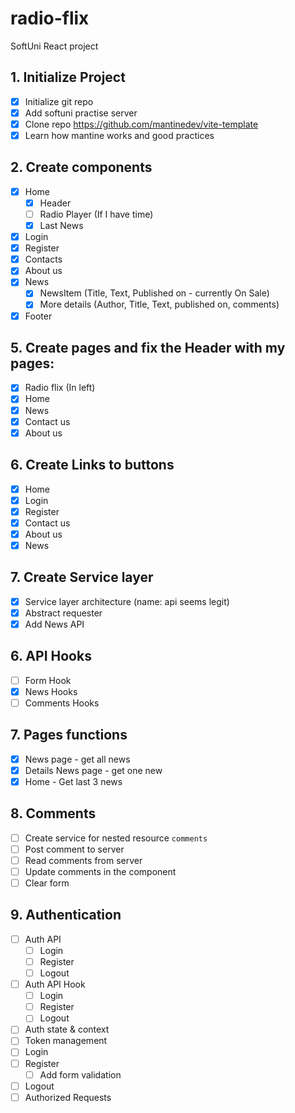 # radio-flix

SoftUni React project

## 1. Initialize Project

- [x] Initialize git repo
- [x] Add softuni practise server
- [x] Clone repo https://github.com/mantinedev/vite-template
- [x] Learn how mantine works and good practices

## 2. Create components
- [x] Home
  - [x] Header
  - [ ] Radio Player (If I have time)
  - [x] Last News
- [x] Login
- [x] Register
- [x] Contacts
- [x] About us
- [x] News
  - [x] NewsItem (Title, Text, Published on - currently On Sale)
  - [x] More details (Author, Title, Text, published on, comments)
- [x] Footer

## 5. Create pages and fix the Header with my pages:
- [x] Radio flix (In left)
- [x] Home
- [x] News
- [x] Contact us
- [x] About us

## 6. Create Links to buttons
- [x] Home
- [x] Login
- [x] Register
- [x] Contact us
- [x] About us
- [x] News
  
## 7. Create Service layer
- [x] Service layer architecture (name: api seems legit)
- [x] Abstract requester
- [x] Add News API
  
## 6. API Hooks
- [ ] Form Hook
- [x] News Hooks
- [ ] Comments Hooks
  
## 7. Pages functions
- [x] News page - get all news
- [x] Details News page - get one new
- [x] Home - Get last 3 news

## 8. Comments
- [ ] Create service for nested resource `comments`
- [ ] Post comment to server
- [ ] Read comments from server
- [ ] Update comments in the component
- [ ] Clear form

## 9. Authentication
- [ ] Auth API
  - [ ] Login
  - [ ] Register
  - [ ] Logout
- [ ] Auth API Hook
  - [ ] Login
  - [ ] Register
  - [ ] Logout 
- [ ] Auth state & context
- [ ] Token management
- [ ] Login
- [ ] Register
  - [ ] Add form validation 
- [ ] Logout
- [ ] Authorized Requests